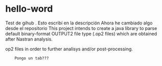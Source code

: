# hello-word
Test de gihub . Esto escribí en la descripción
Ahora he cambiado algo desde el repositorio
This project intends to create a java library to parse default binary-format OUTPUT2 file type (.op2 files) which are obtained after Nastran analysis.

op2 files in order to further analisys and/or post-processing.

		Pongo un tab???
